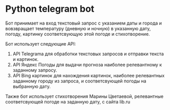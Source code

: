 # Python telegram bot

Бот принимает на вход текстовый запрос с указанием даты и города и вовзвращает температуру (дневную и ночную) в указанную дату, погоду, картинку соответсвующую этой погоде и стихотворение.

Бот использует следующие API:
1. API Telegrama для обработки текстовых запросов и отправки текста и картинок.
2. API Яндекс Погоды для выдачи прогноза наиболее релевантному к заданному запросу.
3. API Bing картинок для нахождения картинок, наиболее релевантных заданному городу из запроса, и соответсвующей погоды на выбранную дату.

Также бот использует стихотворения Марины Цветаевой, релевантные соответсвующей погоде на заданную дату, с сайта lib.ru

